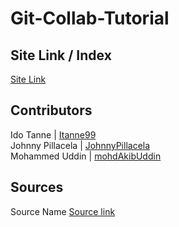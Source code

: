 # Git-Collab-Tutorial
## Site Link / Index
[Site Link](https://is218-spring21.github.io/Git-Collab-Tutorial/)
## Contributors
Ido Tanne | [Itanne99](https://github.com/itanne99) <br>
Johnny Pillacela | [JohnnyPillacela](https://github.com/orgs/IS218-Spring21/people/JohnnyPillacela)<br>
Mohammed Uddin | [mohdAkibUddin](https://github.com/orgs/IS218-Spring21/people/mohdAkibUddin)
## Sources
Source Name [Source link](https://google.com)
